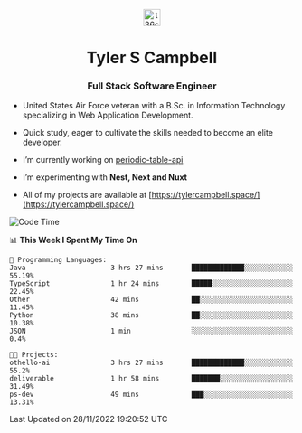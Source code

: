 <p align="center">
<a href="https://www.linkedin.com/in/t36campbell" target="blank"><img align="center" src="https://ik.imagekit.io/t36campbell/Portfolio/linkedin.png.original_m8bbGgPh6.png" alt="t36campbell" height="30" width="30" /></a>
</p>
<h1 align="center">Tyler S Campbell</h1>
<h3 align="center">Full Stack Software Engineer</h3>

* United States Air Force veteran with a B.Sc. in Information Technology specializing in Web Application Development. 

* Quick study, eager to cultivate the skills needed to become an elite developer.

* I’m currently working on [periodic-table-api](https://github.com/t36campbell/periodic-table-api)

* I’m experimenting with **Nest, Next and Nuxt**

* All of my projects are available at [https://tylercampbell.space/](https://tylercampbell.space/)

<!--START_SECTION:waka-->
![Code Time](http://img.shields.io/badge/Code%20Time-2%2C012%20hrs%2056%20mins-blue)

📊 **This Week I Spent My Time On** 

```text
💬 Programming Languages: 
Java                     3 hrs 27 mins       █████████████░░░░░░░░░░░░   55.19% 
TypeScript               1 hr 24 mins        █████░░░░░░░░░░░░░░░░░░░░   22.45% 
Other                    42 mins             ██░░░░░░░░░░░░░░░░░░░░░░░   11.45% 
Python                   38 mins             ██░░░░░░░░░░░░░░░░░░░░░░░   10.38% 
JSON                     1 min               ░░░░░░░░░░░░░░░░░░░░░░░░░   0.4%

🐱‍💻 Projects: 
othello-ai               3 hrs 27 mins       █████████████░░░░░░░░░░░░   55.2% 
deliverable              1 hr 58 mins        ███████░░░░░░░░░░░░░░░░░░   31.49% 
ps-dev                   49 mins             ███░░░░░░░░░░░░░░░░░░░░░░   13.31%

```


 Last Updated on 28/11/2022 19:20:52 UTC
<!--END_SECTION:waka-->
